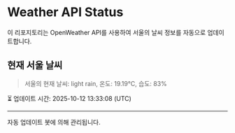 
# Weather API Status

이 리포지토리는 OpenWeather API를 사용하여 서울의 날씨 정보를 자동으로 업데이트합니다.

## 현재 서울 날씨
> 서울의 현재 날씨: light rain, 온도: 19.19°C, 습도: 83%

⏳ 업데이트 시간: 2025-10-12 13:33:08 (UTC)

---
자동 업데이트 봇에 의해 관리됩니다.
